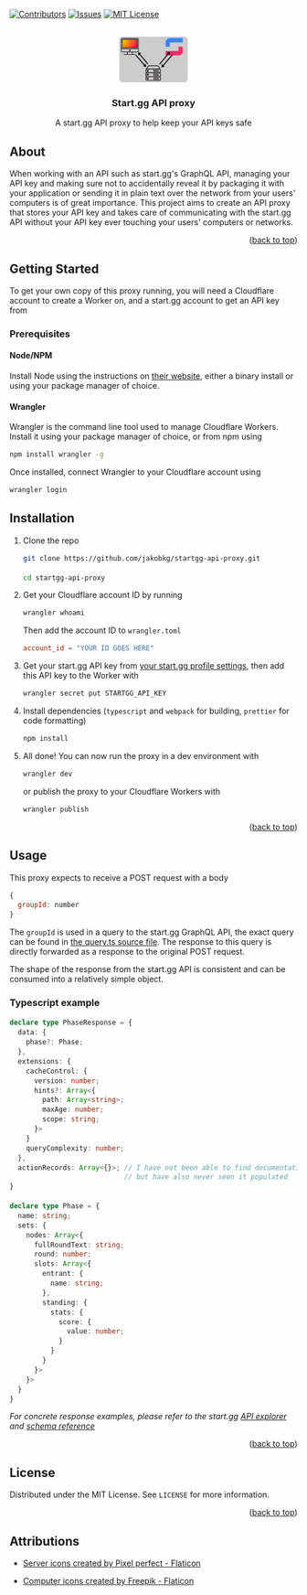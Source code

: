 <div id="top"></div>

<!-- PROJECT SHIELDS -->
[![Contributors][contributors-shield]][contributors-url]
[![Issues][issues-shield]][issues-url]
[![MIT License][license-shield]][license-url]

<!-- PROJECT LOGO -->
<br />
<div align="center">
    <img src="assets/logo.png" alt="Logo" width="120" height="80">
  </a>

<h3 align="center">Start.gg API proxy</h3>

  <p align="center">
    A start.gg API proxy to help keep your API keys safe
  </p>
</div>



## About

When working with an API such as start.gg's GraphQL API, managing your API key and making sure not to accidentally reveal it by packaging it with your application or sending it in plain text over the network from your users' computers is of great importance. This project aims to create an API proxy that stores your API key and takes care of communicating with the start.gg API without your API key ever touching your users' computers or networks.

<p align="right">(<a href="#top">back to top</a>)</p>



<!-- GETTING STARTED -->
## Getting Started

To get your own copy of this proxy running, you will need a Cloudflare account to create a Worker on, and a start.gg account to get an API key from

### Prerequisites

#### Node/NPM

Install Node using the instructions on [their website](https://nodejs.org/en/), either a binary install or using your package manager of choice.

#### Wrangler

Wrangler is the command line tool used to manage Cloudflare Workers. Install it using your package manager of choice, or from npm using

```sh
npm install wrangler -g
```

Once installed, connect Wrangler to your Cloudflare account using

```sh
wrangler login
```
## Installation

1. Clone the repo
   ```sh
   git clone https://github.com/jakobkg/startgg-api-proxy.git
   
   cd startgg-api-proxy
   ```
2. Get your Cloudflare account ID by running
   ```sh
   wrangler whoami
   ```
   Then add the account ID to `wrangler.toml`
   ```toml
   account_id = "YOUR ID GOES HERE"
   ```
3. Get your start.gg API key from [your start.gg profile settings](https://www.start.gg/admin/profile/developer), then add this API key to the Worker with 
   ```sh
   wrangler secret put STARTGG_API_KEY
   ```
4. Install dependencies (`typescript` and `webpack` for building, `prettier` for code formatting)
   ```sh
   npm install
   ```
5. All done! You can now run the proxy in a dev environment with
   ```sh
   wrangler dev
   ```
   or publish the proxy to your Cloudflare Workers with
   ```sh
   wrangler publish
   ```
   
<p align="right">(<a href="#top">back to top</a>)</p>



<!-- USAGE EXAMPLES -->
## Usage

This proxy expects to receive a POST request with a body
```js
{
  groupId: number
}
```
The `groupId` is used in a query to the start.gg GraphQL API, the exact query can be found in [the query.ts source file](src/query.ts). The response to this query is directly forwarded as a response to the original POST request.

The shape of the response from the start.gg API is consistent and can be consumed into a relatively simple object.

### Typescript example
```ts
declare type PhaseResponse = {
  data: {
    phase?: Phase;
  },
  extensions: {
    cacheControl: {
      version: number;
      hints?: Array<{
        path: Array<string>;
        maxAge: number;
        scope: string;
      }>
    }
    queryComplexity: number;
  },
  actionRecords: Array<{}>; // I have not been able to find documentation on this field,
                            // but have also never seen it populated
}

declare type Phase = {
  name: string;
  sets: {
    nodes: Array<{
      fullRoundText: string;
      round: number;
      slots: Array<{
        entrant: {
          name: string;
        },
        standing: {
          stats: {
            score: {
              value: number;
            }
          }
        }
      }>
    }>
  }
}
```

_For concrete response examples, please refer to the start.gg [API explorer](https://developer.start.gg/explorer) and [schema reference](https://developer.start.gg/reference/query.doc.html)_

<p align="right">(<a href="#top">back to top</a>)</p>



<!-- LICENSE -->
## License

Distributed under the MIT License. See `LICENSE` for more information.

<p align="right">(<a href="#top">back to top</a>)</p>


## Attributions
- <a href="https://www.flaticon.com/free-icons/server" title="server icons">Server icons created by Pixel perfect - Flaticon</a>

- <a href="https://www.flaticon.com/free-icons/computer" title="computer icons">Computer icons created by Freepik - Flaticon</a> 


<!-- MARKDOWN LINKS & IMAGES -->
<!-- https://www.markdownguide.org/basic-syntax/#reference-style-links -->
[contributors-shield]: https://img.shields.io/github/contributors/jakobkg/startgg-api-proxy.svg?style=flat-square
[contributors-url]: https://github.com/jakobkg/startgg-api-proxy/graphs/contributors
[issues-shield]: https://img.shields.io/github/issues/jakobkg/startgg-api-proxy.svg?style=flat-square
[issues-url]: https://github.com/jakobkg/startgg-api-proxy/issues
[license-shield]: https://img.shields.io/github/license/jakobkg/startgg-api-proxy.svg?style=flat-square
[license-url]: https://github.com/jakobkg/startgg-api-proxy/blob/main/LICENSE
[product-screenshot]: images/screenshot.png
